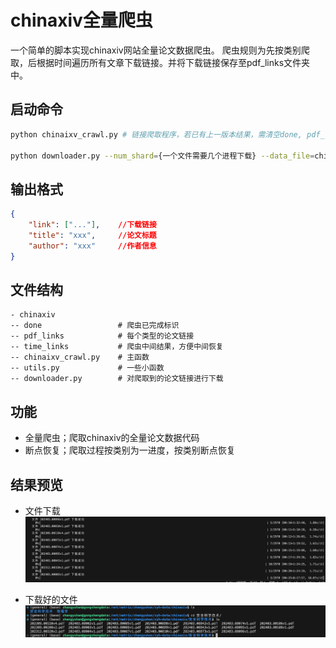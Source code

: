 # chinaxiv全量爬虫

一个简单的脚本实现chinaxiv网站全量论文数据爬虫。
爬虫规则为先按类别爬取，后根据时间遍历所有文章下载链接。并将下载链接保存至pdf_links文件夹中。

## 启动命令
```bash
python chinaixv_crawl.py # 链接爬取程序，若已有上一版本结果，需清空done, pdf_links, time_links这三个文件夹重新运行。

python downloader.py --num_shard={一个文件需要几个进程下载} --data_file=chinaxivCrawler_mnbvc/pdf_links/安全科学技术.jsonl --save_path={存放的文件夹}
```

## 输出格式
```json
{
    "link": ["..."],    //下载链接
    "title": "xxx",     //论文标题
    "author": "xxx"     //作者信息
}
```

## 文件结构

```
- chinaxiv
-- done                 # 爬虫已完成标识
-- pdf_links            # 每个类型的论文链接
-- time_links           # 爬虫中间结果，方便中间恢复
-- chinaixv_crawl.py    # 主函数
-- utils.py             # 一些小函数
-- downloader.py        # 对爬取到的论文链接进行下载
```

## 功能

- 全量爬虫；爬取chinaxiv的全量论文数据代码
- 断点恢复；爬取过程按类别为一进度，按类别断点恢复

## 结果预览
- 文件下载
![文件下载结果](/docs/downloading.png)

- 下载好的文件
![文件下载目录](/docs/saved_pdf.png)